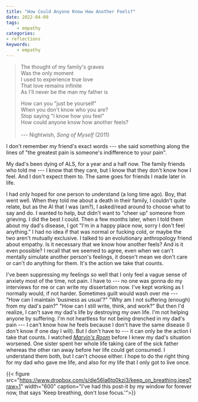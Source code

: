 ```yaml
---
title: "How Could Anyone Know How Another Feels?"
date: 2022-04-09
tags:
    - empathy
categories:
- reflections
keywords:
    - empathy
---
```


> The thought of my family's graves <br/> Was the only moment <br/> I used to experience true love <br/> That love remains infinite <br/> As I'll never be the man my father is <br/> 
>
> How can you "just be yourself" <br/> When you don't know who you are? <br/> Stop saying "I know how you feel" <br/> How could anyone know how another feels? <br/> <br/>--- Nightwish, *Song of Myself* (2011)

I don't remember my friend's exact words --- she said something along the lines of "the greatest pain is someone's indifference to your pain". 

My dad's been dying of ALS, for a year and a half now. The family friends who told me --- I know that they care, but I know that they don't know how I feel. And I don't expect them to. The same goes for friends I made later in life. 

I had only hoped for one person to understand (a long time ago). Boy, that went well. When they told me about a death in their family, I couldn't quite relate, but as the AI that I was (am?), I asked/read around to choose what to say and do. I wanted to help, but didn't want to "cheer up" someone from grieving. I did the best I could. Then a few months later, when I told them about my dad's disease, I got "I'm in a happy place now, sorry I don't feel anything." I had no idea if that was normal or fucking cold, or maybe the two aren't mutually exclusive. I talked to an evolutionary anthropology friend about empathy. Is it necessary that we know how another feels? And is it even possible? I recall that we seemed to agree, even when we can't mentally simulate another person's feelings, it doesn't mean we don't care or can't do anything for them. It's the action we take that counts.

I've been suppressing my feelings so well that I only feel a vague sense of anxiety most of the time, not pain. I have to --- no one was gonna do my interviews for me or can write my dissertation now. I've kept working as I normally would, if not harder. Sometimes guilt would wash over me --- "How can I maintain 'business as usual'?" "Why am I not suffering (enough) from my dad's pain?" "How can I still write, think, and work?" But then I'd realize, I can't save my dad's life by destroying my own life. I'm not helping anyone by suffering. I'm not heartless for not being drenched in my dad's pain --- I can't know how he feels because I don't have the same disease (I don't know if one day I will). But I don't have to --- it can only be the action I take that counts. I watched [*Marvin's Room*](https://www.imdb.com/title/tt0116999/?ref_=fn_al_tt_1) before I knew my dad's situation worsened. One sister spent her whole life taking care of the sick father whereas the other ran away before her life could get consumed. I understand them both, but I can't choose either. I hope to do the right thing for my dad who gave me life, and also for my life that I only got to live once.

{{< figure src="https://www.dropbox.com/s/die56la6tp0kzi3/keep_on_breathing.jpeg?raw=1" width="600" caption="I've had this post-it by my window for forever now, that says 'Keep breathing, don't lose focus.'">}}



